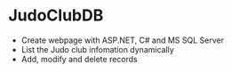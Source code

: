 # JudoClubDB
* Create webpage with ASP.NET, C# and MS SQL Server
* List the Judo club infomation dynamically
* Add, modify and delete records
